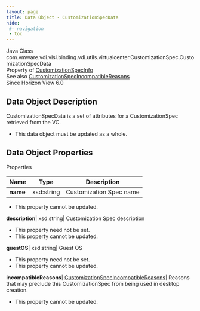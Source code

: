 ```yaml
---
layout: page
title: Data Object - CustomizationSpecData
hide:
 #- navigation
 - toc
---
```






Java Class
    com.vmware.vdi.vlsi.binding.vdi.utils.virtualcenter.CustomizationSpec.CustomizationSpecData  
Property of
     [CustomizationSpecInfo](vdi.utils.virtualcenter.CustomizationSpec.CustomizationSpecInfo.md#field_detail)  
See also
     [CustomizationSpecIncompatibleReasons](vdi.utils.virtualcenter.CustomizationSpec.CustomizationSpecIncompatibleReasons.md)  
Since 
    Horizon View 6.0

## Data Object Description 

CustomizationSpecData is a set of attributes for a CustomizationSpec retrieved from the VC. 

  * This data object must be updated as a whole.



## Data Object Properties

Properties

Name |  Type |  Description   
---|---|---  
**name**|  xsd:string|  Customization Spec name   


 * This property cannot be updated.

  
**description**|  xsd:string|  Customization Spec description   


 * This property need not be set.
 * This property cannot be updated.

  
**guestOS**|  xsd:string|  Guest OS   


 * This property need not be set.
 * This property cannot be updated.

  
**incompatibleReasons**| [CustomizationSpecIncompatibleReasons](vdi.utils.virtualcenter.CustomizationSpec.CustomizationSpecIncompatibleReasons.md)|  Reasons that may preclude this CustomizationSpec from being used in desktop creation.   


 * This property cannot be updated.

  
  

  

